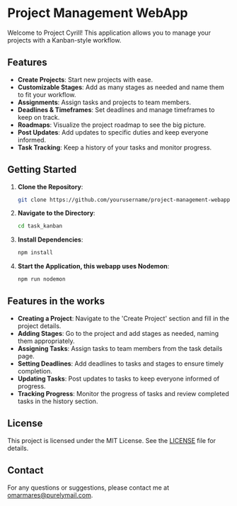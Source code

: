 # Project Management WebApp

Welcome to Project Cyrill! This application allows you to manage your projects with a Kanban-style workflow.

## Features

- **Create Projects**: Start new projects with ease.
- **Customizable Stages**: Add as many stages as needed and name them to fit your workflow.
- **Assignments**: Assign tasks and projects to team members.
- **Deadlines & Timeframes**: Set deadlines and manage timeframes to keep on track.
- **Roadmaps**: Visualize the project roadmap to see the big picture.
- **Post Updates**: Add updates to specific duties and keep everyone informed.
- **Task Tracking**: Keep a history of your tasks and monitor progress.

## Getting Started

1. **Clone the Repository**:
    ```bash
    git clone https://github.com/yourusername/project-management-webapp.git
    ```
2. **Navigate to the Directory**:
    ```bash
    cd task_kanban
    ```
3. **Install Dependencies**:
    ```bash
    npm install
    ```
4. **Start the Application, this webapp uses Nodemon**:
    ```bash
    npm run nodemon
    ```

## Features in the works

- **Creating a Project**: Navigate to the 'Create Project' section and fill in the project details.
- **Adding Stages**: Go to the project and add stages as needed, naming them appropriately.
- **Assigning Tasks**: Assign tasks to team members from the task details page.
- **Setting Deadlines**: Add deadlines to tasks and stages to ensure timely completion.
- **Updating Tasks**: Post updates to tasks to keep everyone informed of progress.
- **Tracking Progress**: Monitor the progress of tasks and review completed tasks in the history section.


## License

This project is licensed under the MIT License. See the [LICENSE](LICENSE) file for details.

## Contact

For any questions or suggestions, please contact me at [omarmares@purelymail.com](mailto:omarmares@purelymail.com).
